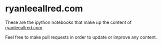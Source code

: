 # ryanleeallred.com 

These are the ipython notebooks that make up the content of [ryanleeallred.com](http://www.ryanleeallred.com).

Feel free to make pull requests in order to update or improve any content.